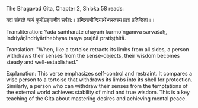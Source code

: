 The Bhagavad Gita, Chapter 2, Shloka 58 reads:

यदा संहरते चायं कूर्मोऽङ्गानीव सर्वश:।
इन्द्रियाणीन्द्रियार्थेभ्यस्तस्य प्रज्ञा प्रतिष्ठिता।।

Transliteration:
Yadā saṁharate chāyaṁ kūrmo'ṅgānīva sarvaśaḥ,
Indriyāṇīndriyārthebhyas tasya prajñā pratiṣṭhitā.

Translation:
"When, like a tortoise retracts its limbs from all sides, a person withdraws their senses from the sense-objects, their wisdom becomes steady and well-established."

Explanation:
This verse emphasizes self-control and restraint. It compares a wise person to a tortoise that withdraws its limbs into its shell for protection. Similarly, a person who can withdraw their senses from the temptations of the external world achieves stability of mind and true wisdom. This is a key teaching of the Gita about mastering desires and achieving mental peace.
